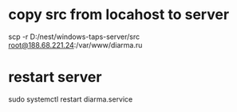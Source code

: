 # copy src from locahost to server
scp -r D:/nest/windows-taps-server/src root@188.68.221.24:/var/www/diarma.ru

# restart server
sudo systemctl restart diarma.service

